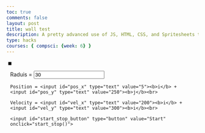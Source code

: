 ```yaml
---
toc: true
comments: false
layout: post
title: wall test
description: A pretty advanced use of JS, HTML, CSS, and Spritesheets to create a single-player game. 
type: hacks
courses: { compsci: {week: 6} }
---
```


<head>
    <title>Wall Collision 2D</title>
</head> 


<canvas width="500" height="500" style="border: 4px solid black; float:left; margin:5px;" id="box"></canvas>

<div style="float:left; padding:5px; margin:5px;">
    Raduis = <input id="rad" type="text" value="30"><br>

    Position = <input id="pos_x" type="text" value="5"><b>i</b> + <input id="pos_y" type="text" value="250"><b>j</b><br>

    Velocity = <input id="vel_x" type="text" value="200"><b>i</b> + <input id="vel_y" type="text" value="300"><b>i</b><br>

    <input id="start_stop_button" type="button" value="Start" onclick="start_stop()"> 
</div>

<script>
    var ctx = document.getElementById("box").getContext("2d");
    var pos = [undefined, undefined];
    var vel = [undefined, undefined];
    var rad;

    var started = false;
    var i_id;

    function draw_and_update()
    {
        ctx.fillStyle = "red";
        ctx.clearRect(0,0,500,500);

        ctx.beginPath();
        ctx.arc([pos[0]],[pos[1]],[rad],[0],[2*Math.PI]);
        ctx.fill();


        //collision
        if (pos[0]+rad>=500 || pos[0]-rad<=0)
        {
            vel[0]=-vel[0];
        }

        if (pos[1]+rad>=500 || pos[1]-rad<=0)
        {
            vel[1]=-vel[1];
        }

        pos[0] += vel[0]/60;
        pos[1] += vel[1]/60;
    }

    function start_stop()
    {
        if (started)
        {
            clearInterval(i_id);
            document.getElementById("start_stop_button").value = "Start";
        }

        else
        {
            pos[0] = Number(document.getElementById("pos_x").value);
            pos[1] = Number(document.getElementById("pos_y").value);
            vel[0] = Number(document.getElementById("vel_x").value);
            vel[1] = Number(document.getElementById("vel_y").value);
            rad = Number(document.getElementById("rad").value);
            document.getElementById("start_stop_button").value = "Stop";
            i_id = setInterval(draw_and_update,1000/60);
        }
        started = !started;
    }
</script>
